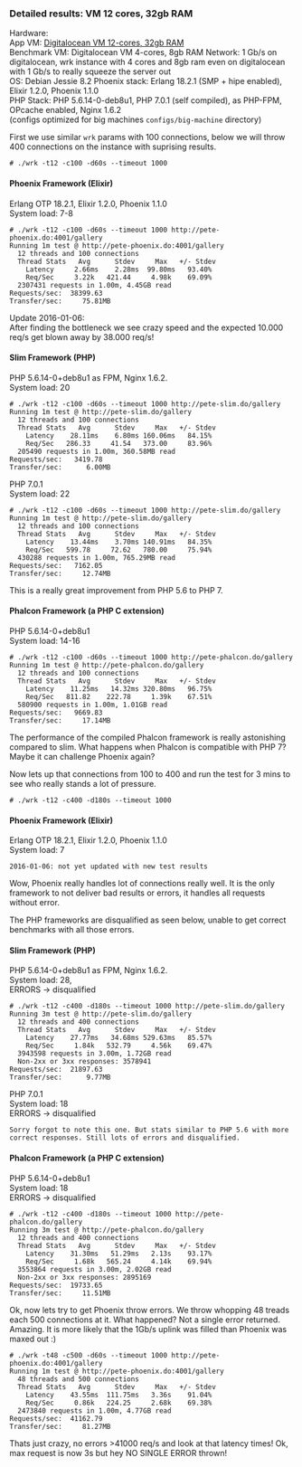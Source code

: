 ### Detailed results: VM 12 cores, 32gb RAM ###

Hardware:    
App VM: [Digitalocean VM 12-cores, 32gb RAM](https://www.digitalocean.com/pricing)      
Benchmark VM: Digitalocean VM 4-cores, 8gb RAM
Network: 1 Gb/s on digitalocean, wrk instance with 4 cores and 8gb ram even on digitalocean with 1 Gb/s to really squeeze the server out    
OS: Debian Jessie 8.2 
Phoenix stack: Erlang 18.2.1 (SMP + hipe enabled), Elixir 1.2.0, Phoenix 1.1.0   
PHP Stack: PHP 5.6.14-0-deb8u1, PHP 7.0.1 (self compiled), as PHP-FPM, OPcache enabled, Nginx 1.6.2    
(configs optimized for big machines ```configs/big-machine``` directory)

First we use similar ```wrk``` params with 100 connections, below we will throw 400 connections on the instance with suprising results.    
```
# ./wrk -t12 -c100 -d60s --timeout 1000   
```

#### Phoenix Framework (Elixir) ####
Erlang OTP 18.2.1, Elixir 1.2.0, Phoenix 1.1.0    
System load: 7-8
```
# ./wrk -t12 -c100 -d60s --timeout 1000 http://pete-phoenix.do:4001/gallery
Running 1m test @ http://pete-phoenix.do:4001/gallery
  12 threads and 100 connections
  Thread Stats   Avg      Stdev     Max   +/- Stdev
    Latency     2.66ms    2.28ms  99.80ms   93.40%
    Req/Sec     3.22k   421.44     4.98k    69.09%
  2307431 requests in 1.00m, 4.45GB read
Requests/sec:  38399.63
Transfer/sec:     75.81MB
```
Update 2016-01-06:   
After finding the bottleneck we see crazy speed and the expected 10.000 req/s get blown away by 38.000 req/s!

#### Slim Framework (PHP) ####
PHP 5.6.14-0+deb8u1 as FPM, Nginx 1.6.2.     
System load: 20
```
# ./wrk -t12 -c100 -d60s --timeout 1000 http://pete-slim.do/gallery
Running 1m test @ http://pete-slim.do/gallery
  12 threads and 100 connections
  Thread Stats   Avg      Stdev     Max   +/- Stdev
    Latency    28.11ms    6.80ms 160.06ms   84.15%
    Req/Sec   286.33     41.54   373.00     83.96%
  205490 requests in 1.00m, 360.58MB read
Requests/sec:   3419.78
Transfer/sec:      6.00MB
```

PHP 7.0.1        
System load: 22
```
# ./wrk -t12 -c100 -d60s --timeout 1000 http://pete-slim.do/gallery
Running 1m test @ http://pete-slim.do/gallery
  12 threads and 100 connections
  Thread Stats   Avg      Stdev     Max   +/- Stdev
    Latency    13.44ms    3.70ms 140.91ms   84.35%
    Req/Sec   599.78     72.62   780.00     75.94%
  430288 requests in 1.00m, 765.29MB read
Requests/sec:   7162.05
Transfer/sec:     12.74MB
```
This is a really great improvement from PHP 5.6 to PHP 7.

#### Phalcon Framework (a PHP C extension) ####
PHP 5.6.14-0+deb8u1    
System load: 14-16
```
# ./wrk -t12 -c100 -d60s --timeout 1000 http://pete-phalcon.do/gallery
Running 1m test @ http://pete-phalcon.do/gallery
  12 threads and 100 connections
  Thread Stats   Avg      Stdev     Max   +/- Stdev
    Latency    11.25ms   14.32ms 320.80ms   96.75%
    Req/Sec   811.82    222.78     1.39k    67.51%
  580900 requests in 1.00m, 1.01GB read
Requests/sec:   9669.83
Transfer/sec:     17.14MB
```
The performance of the compiled Phalcon framework is really astonishing compared to slim. What happens when Phalcon is compatible with PHP 7? Maybe it can challenge Phoenix again?  


Now lets up that connections from 100 to 400 and run the test for 3 mins to see who really stands a lot of pressure.   
```
# ./wrk -t12 -c400 -d180s --timeout 1000   
```

#### Phoenix Framework (Elixir) ####
Erlang OTP 18.2.1, Elixir 1.2.0, Phoenix 1.1.0    
System load: 7
```
2016-01-06: not yet updated with new test results
```
Wow, Phoenix really handles lot of connections really well. It is the only framework to not deliver bad
results or errors, it handles all requests without error. 

The PHP frameworks are disqualified as seen below, unable to get correct benchmarks with all those errors.

#### Slim Framework (PHP) ####
PHP 5.6.14-0+deb8u1 as FPM, Nginx 1.6.2.     
System load: 28,    
ERRORS -> disqualified     
```
# ./wrk -t12 -c400 -d180s --timeout 1000 http://pete-slim.do/gallery
Running 3m test @ http://pete-slim.do/gallery
  12 threads and 400 connections
  Thread Stats   Avg      Stdev     Max   +/- Stdev
    Latency    27.77ms   34.68ms 529.63ms   85.57%
    Req/Sec     1.84k   532.79     4.56k    69.47%
  3943598 requests in 3.00m, 1.72GB read
  Non-2xx or 3xx responses: 3578941
Requests/sec:  21897.63
Transfer/sec:      9.77MB
```

PHP 7.0.1        
System load: 18   
ERRORS -> disqualified
```
Sorry forgot to note this one. But stats similar to PHP 5.6 with more correct responses. Still lots of errors and disqualified.
```

#### Phalcon Framework (a PHP C extension) ####
PHP 5.6.14-0+deb8u1    
System load: 18    
ERRORS -> disqualified    
```
# ./wrk -t12 -c400 -d180s --timeout 1000 http://pete-phalcon.do/gallery
Running 3m test @ http://pete-phalcon.do/gallery
  12 threads and 400 connections
  Thread Stats   Avg      Stdev     Max   +/- Stdev
    Latency    31.30ms   51.29ms   2.13s    93.17%
    Req/Sec     1.68k   565.24     4.14k    69.94%
  3553864 requests in 3.00m, 2.02GB read
  Non-2xx or 3xx responses: 2895169
Requests/sec:  19733.65
Transfer/sec:     11.51MB
```

Ok, now lets try to get Phoenix throw errors. We throw whopping 48 treads each 500 connections at it. What happened? Not a single error returned. Amazing. It is more likely that the 1Gb/s uplink was filled than Phoenix was maxed out :)
```
# ./wrk -t48 -c500 -d60s --timeout 1000 http://pete-phoenix.do:4001/gallery
Running 1m test @ http://pete-phoenix.do:4001/gallery
  48 threads and 500 connections
  Thread Stats   Avg      Stdev     Max   +/- Stdev
    Latency    43.55ms  111.75ms   3.36s    91.04%
    Req/Sec     0.86k   224.25     2.68k    69.38%
  2473840 requests in 1.00m, 4.77GB read
Requests/sec:  41162.79
Transfer/sec:     81.27MB
```

Thats just crazy, no errors >41000 req/s and look at that latency times! Ok, max request is now 3s but hey NO SINGLE ERROR thrown!
